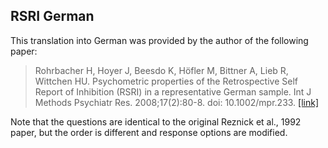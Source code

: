 ## RSRI German

This translation into German was provided by the author of the following paper:
> Rohrbacher H, Hoyer J, Beesdo K, Höfler M, Bittner A, Lieb R, Wittchen HU. Psychometric properties of the Retrospective Self Report of Inhibition (RSRI) in a representative German sample. Int J Methods Psychiatr Res. 2008;17(2):80-8. doi: 10.1002/mpr.233. [[link]](https://pubmed.ncbi.nlm.nih.gov/18409182/)

Note that the questions are identical to the original Reznick et al., 1992 paper, but the order is different and response options are modified.